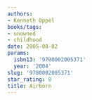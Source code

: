 ```yaml
---
authors:
- Kenneth Oppel
books/tags:
- unowned
- childhood
date: 2005-08-02
params:
  isbn13: '9780002005371'
  year: '2004'
slug: '9780002005371'
star_rating: 0
title: Airborn
---
```


<!--more-->